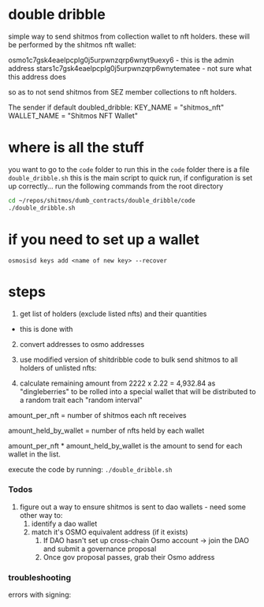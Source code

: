 # double dribble
simple way to send shitmos from collection wallet to nft holders. these will be performed by the shitmos nft wallet:

osmo1c7gsk4eaelpcplg0j5urpwnzqrp6wnyt9uexy6 - this is the admin address
stars1c7gsk4eaelpcplg0j5urpwnzqrp6wnytematee - not sure what this address does

so as to not send shitmos from SEZ member collections to nft holders.

The sender if default doubled_dribble:
KEY_NAME = "shitmos_nft"
WALLET_NAME = "Shitmos NFT Wallet"


# where is all the stuff

you want to go to the `code` folder to run this
in the `code` folder there is a file `double_dribble.sh` this is the main script
to quick run, if configuration is set up correctly... run the following commands
from the root directory

```bash
cd ~/repos/shitmos/dumb_contracts/double_dribble/code
./double_dribble.sh
```
# if you need to set up a wallet

`osmosisd keys add <name of new key> --recover`

# steps

1. get list of holders (exclude listed nfts) and their quantities
- this is done with 

2. convert addresses to osmo addresses

3. use modified version of shitdribble code to bulk send shitmos to all holders of unlisted nfts:

4. calculate remaining amount from 2222 x 2.22 = 4,932.84 as "dingleberries" to be rolled into a special wallet that will be distributed to a random trait each "random interval"

amount_per_nft = number of shitmos each nft receives

amount_held_by_wallet = number of nfts held by each wallet

amount_per_nft * amount_held_by_wallet is the amount to send for each wallet in the list.

execute the code by running:
`./double_dribble.sh`

### Todos

1. figure out a way to ensure shitmos is sent to dao wallets - need some other way to:
    1. identify a dao wallet
    2. match it's OSMO equivalent address (if it exists)
        1. If DAO hasn't set up cross-chain Osmo account -> join the DAO and submit a governance proposal
        2. Once gov proposal passes, grab their Osmo address

### troubleshooting
errors with signing:
